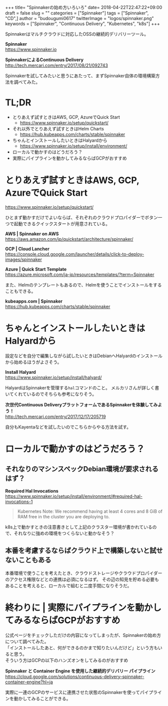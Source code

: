 +++
title= "Spinnakerの始め方いろいろ"
date= 2018-04-22T22:47:22+09:00
draft = false
slug = ""
categories = ["Spinnaker"]
tags = ["Spinnaker", "CD",]
author = "budougumi0617"
twitterImage = "logos/spinnaker.png"
keywords = ["Spinnaker", "Continuous Delivery", "Kubernetes", "k8s"]
+++



Spinnakerはマルチクラウドに対応したOSSの継続的デリバリーツール。

**Spinnaker**  
https://www.spinnaker.io

**SpinnakerによるContinuous Delivery**  
http://tech.mercari.com/entry/2017/08/21/092743

Spinnakerを試してみたいと思うにあたって、まずSpinnaker自体の環境構築方法を調べてみた。


# TL;DR
- とりあえず試すときはAWS, GCP, AzureでQuick Start
  - https://www.spinnaker.io/setup/quickstart/
- それ以外でとりあえず試すときはHelm Charts
  - https://hub.kubeapps.com/charts/stable/spinnaker
- ちゃんとインストールしたいときはHalyardから
  - https://www.spinnaker.io/setup/install/environment/
- ローカルで動かすのはどうだろう？
- 実際にパイプラインを動かしてみるならばGCPがおすすめ

# とりあえず試すときはAWS, GCP, AzureでQuick Start
https://www.spinnaker.io/setup/quickstart/

ひとまず動かすだけでよいならば、それぞれのクラウドプロパイダーでボタン一つで起動できるクイックスタートが用意されている。

**AWS | Spinnaker on AWS**  
https://aws.amazon.com/jp/quickstart/architecture/spinnaker/

**GCP | Cloud Lancher**  
https://console.cloud.google.com/launcher/details/click-to-deploy-images/spinnaker

**Azure | Quick Start Template**  
https://azure.microsoft.com/ja-jp/resources/templates/?term=Spinnaker

また、Helmのテンプレートもあるので、Helmを使うことでインストールをすることもできる。

**kubeapps.com | Spinnaker**  
https://hub.kubeapps.com/charts/stable/spinnaker

# ちゃんとインストールしたいときはHalyardから
設定などを自分で編集しながら試したいときはDebianへHalyardのインストールから始めるほうがよさそう。

**Install Halyard**  
https://www.spinnaker.io/setup/install/halyard/

HalyardはSpinnakerを管理する`hal`コマンドのこと。
メルカリさんが詳しく書いてくれているのでそちらも参考になりそう。

**次世代Continuous DeliveryプラットフォームであるSpinnakerを体験してみよう！**  
http://tech.mercari.com/entry/2017/12/17/205719

自分もKayentaなどを試したいのでこちらからやる方法を試す。

# ローカルで動かすのはどうだろう？

## それなりのマシンスペックDebian環境が要求されるはず？

**Required Hal Invocations**  
https://www.spinnaker.io/setup/install/environment/#required-hal-invocations-1

> Kubernetes Note: We recommend having at least 4 cores and 8 GiB of RAM free in the cluster you are deploying to.

k8s上で動かすときの注意書きとして上記のクラスター環境が書かれているので、それなりに強めの環境をつくらないと動かなそう？

## 本番を考慮するならばクラウド上で構築しないと試せないこともある

本番環境で使うことを考えたとき、クラウドストレージやクラウドプロパイダーのアクセス権限などとの連携は必須になるはず。
その辺の知見を貯める必要もあることを考えると、ローカルで組むと二度手間になりそうだ。


# 終わりに | 実際にパイプラインを動かしてみるならばGCPがおすすめ
公式ページをチェックしただけの内容になってしまったが、Spinnakerの始め方について調べてみた。  
「インストールしたあと、何ができるのかまで知りたいんだけど」という方もいると思う。  
そういう方はGCPの以下のハンズオンをしてみるのがおすすめ

**Spinnaker と Container Engine を使用した継続的デリバリー パイプライン**  
https://cloud.google.com/solutions/continuous-delivery-spinnaker-container-engine?hl=ja

実際に一連のGCPのサービスに連携させた状態のSpinnakerを使ってパイプラインを動かしてみることができる。


